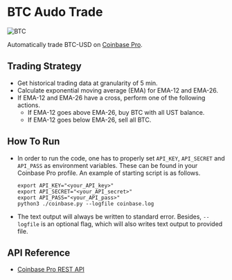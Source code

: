 # BTC Audo Trade

![BTC](https://en.bitcoin.it//w/images/en/2/29/BC_Logo_.png)

Automatically trade BTC-USD on [Coinbase Pro](https://pro.coinbase.com).

## Trading Strategy
 * Get historical trading data at granularity of 5 min.
 * Calculate exponential moving average (EMA) for EMA-12 and EMA-26.
 * If EMA-12 and EMA-26 have a cross, perform one of the following actions.
   * If EMA-12 goes above EMA-26, buy BTC with all UST balance.
   * If EMA-12 goes below EMA-26, sell all BTC.

## How To Run
 * In order to run the code, one has to properly set `API_KEY`, `API_SECRET` and
   `API_PASS` as environment variables. These can be found in your Coinbase Pro
   profile. An example of starting script is as follows.
   ```shell
   export API_KEY="<your_API_key>"
   export API_SECRET="<your_API_secret>"
   export API_PASS="<your_API_pass>"
   python3 ./coinbase.py --logfile coinbase.log
   ```
 * The text output will always be written to standard error. Besides,
   `--logfile` is an optional flag, which will also writes text output to
   provided file.

## API Reference
 * [Coinbase Pro REST API](https://docs.pro.coinbase.com/#api)
